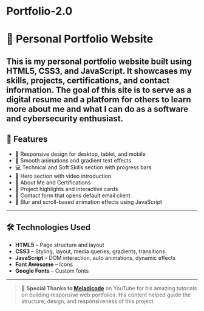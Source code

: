 # Portfolio-2.0
# 💼 Personal Portfolio Website

This is my personal portfolio website built using **HTML5**, **CSS3**, and **JavaScript**. It showcases my skills, projects, certifications, and contact information. The goal of this site is to serve as a digital resume and a platform for others to learn more about me and what I can do as a software and cybersecurity enthusiast.
---

## 🚀 Features

- 📌 Responsive design for desktop, tablet, and mobile
- 🎨 Smooth animations and gradient text effects
- 💻 Technical and Soft Skills section with progress bars
- 🎥 Hero section with video introduction
- 📜 About Me and Certifications
- 📂 Project highlights and interactive cards
- 📧 Contact form that opens default email client
- 🌙 Blur and scroll-based animation effects using JavaScript

---

## 🛠️ Technologies Used

- **HTML5** – Page structure and layout
- **CSS3** – Styling, layout, media queries, gradients, transitions
- **JavaScript** – DOM interaction, auto animations, dynamic effects
- **Font Awesome** – Icons
- **Google Fonts** – Custom fonts

---


> 🎥 **Special Thanks to [Meladicode](https://www.youtube.com/@meladicode)** on YouTube for his amazing tutorials on building responsive web portfolios. His content helped guide the structure, design, and responsiveness of this project.


